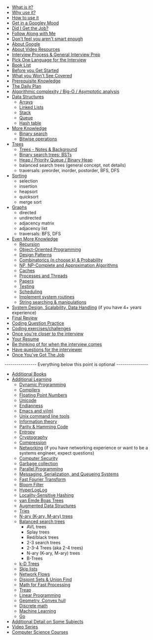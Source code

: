 - [What is it?](README.md#what-is-it)
- [Why use it?](README.md#why-use-it)
- [How to use it](README.md#how-to-use-it)
- [Get in a Googley Mood](README.md#get-in-a-googley-mood)
- [Did I Get the Job?](README.md#did-i-get-the-job)
- [Follow Along with Me](README.md#follow-along-with-me)
- [Don't feel you aren't smart enough](README.md#dont-feel-you-arent-smart-enough)
- [About Google](README.md#about-google)
- [About Video Resources](README.md#about-video-resources)
- [Interview Process & General Interview Prep](README.md#interview-process--general-interview-prep)
- [Pick One Language for the Interview](README.md#pick-one-language-for-the-interview)
- [Book List](README.md#book-list)
- [Before you Get Started](README.md#before-you-get-started)
- [What you Won't See Covered](README.md#what-you-wont-see-covered)
- [Prerequisite Knowledge](README.md#prerequisite-knowledge)
- [The Daily Plan](README.md#the-daily-plan)
- [Algorithmic complexity / Big-O / Asymptotic analysis](README.md#algorithmic-complexity--big-o--asymptotic-analysis)
- [Data Structures](README.md#data-structures)
    - [Arrays](README.md#arrays)
    - [Linked Lists](README.md#linked-lists)
    - [Stack](README.md#stack)
    - [Queue](README.md#queue)
    - [Hash table](README.md#hash-table)
- [More Knowledge](README.md#more-knowledge)
    - [Binary search](README.md#binary-search)
    - [Bitwise operations](README.md#bitwise-operations)
- [Trees](README.md#trees)
    - [Trees - Notes & Background](README.md#trees---notes--background)
    - [Binary search trees: BSTs](README.md#binary-search-trees-bsts)
    - [Heap / Priority Queue / Binary Heap](README.md#heap--priority-queue--binary-heap)
    - balanced search trees (general concept, not details)
    - traversals: preorder, inorder, postorder, BFS, DFS
- [Sorting](README.md#sorting)
    - selection
    - insertion
    - heapsort
    - quicksort
    - merge sort
- [Graphs](README.md#graphs)
    - directed
    - undirected
    - adjacency matrix
    - adjacency list
    - traversals: BFS, DFS
- [Even More Knowledge](README.md#even-more-knowledge)
    - [Recursion](README.md#recursion)
    - [Object-Oriented Programming](README.md#object-oriented-programming)
    - [Design Patterns](README.md#design-patterns)
    - [Combinatorics (n choose k) & Probability](README.md#combinatorics-n-choose-k--probability)
    - [NP, NP-Complete and Approximation Algorithms](README.md#np-np-complete-and-approximation-algorithms)
    - [Caches](README.md#caches)
    - [Processes and Threads](README.md#processes-and-threads)
    - [Papers](README.md#papers)
    - [Testing](README.md#testing)
    - [Scheduling](README.md#scheduling)
    - [Implement system routines](README.md#implement-system-routines)
    - [String searching & manipulations](README.md#string-searching--manipulations)
- [System Design, Scalability, Data Handling](README.md#system-design-scalability-data-handling) (if you have 4+ years experience)
- [Final Review](README.md#final-review)
- [Coding Question Practice](README.md#coding-question-practice)
- [Coding exercises/challenges](README.md#coding-exerciseschallenges)
- [Once you're closer to the interview](README.md#once-youre-closer-to-the-interview)
- [Your Resume](README.md#your-resume)
- [Be thinking of for when the interview comes](README.md#be-thinking-of-for-when-the-interview-comes)
- [Have questions for the interviewer](README.md#have-questions-for-the-interviewer)
- [Once You've Got The Job](README.md#once-youve-got-the-job)

---------------- Everything below this point is optional ----------------

- [Additional Books](README.md#additional-books)
- [Additional Learning](README.md#additional-learning)
    - [Dynamic Programming](README.md#dynamic-programming)
    - [Compilers](README.md#compilers)
    - [Floating Point Numbers](README.md#floating-point-numbers)
    - [Unicode](README.md#unicode)
    - [Endianness](README.md#endianness)
    - [Emacs and vi(m)](README.md#emacs-and-vim)
    - [Unix command line tools](README.md#unix-command-line-tools)
    - [Information theory](README.md#information-theory)
    - [Parity & Hamming Code](README.md#parity--hamming-code)
    - [Entropy](README.md#entropy)
    - [Cryptography](README.md#cryptography)
    - [Compression](README.md#compression)
    - [Networking](README.md#networking) (if you have networking experience or want to be a systems engineer, expect questions)
    - [Computer Security](README.md#computer-security)
    - [Garbage collection](README.md#garbage-collection)
    - [Parallel Programming](README.md#parallel-programming)
    - [Messaging, Serialization, and Queueing Systems](README.md#messaging-serialization-and-queueing-systems)
    - [Fast Fourier Transform](README.md#fast-fourier-transform)
    - [Bloom Filter](README.md#bloom-filter)
    - [HyperLogLog](README.md#hyperloglog)
    - [Locality-Sensitive Hashing](README.md#locality-sensitive-hashing)
    - [van Emde Boas Trees](README.md#van-emde-boas-trees)
    - [Augmented Data Structures](README.md#augmented-data-structures)
    - [Tries](README.md#tries)
    - [N-ary (K-ary, M-ary) trees](README.md#n-ary-k-ary-m-ary-trees)
    - [Balanced search trees](README.md#balanced-search-trees)
        - AVL trees
        - Splay trees
        - Red/black trees
        - 2-3 search trees
        - 2-3-4 Trees (aka 2-4 trees)
        - N-ary (K-ary, M-ary) trees
        - B-Trees
    - [k-D Trees](README.md#k-d-trees)
    - [Skip lists](README.md#skip-lists)
    - [Network Flows](README.md#network-flows)
    - [Disjoint Sets & Union Find](README.md#disjoint-sets--union-find)
    - [Math for Fast Processing](README.md#math-for-fast-processing)
    - [Treap](README.md#treap)
    - [Linear Programming](README.md#linear-programming)
    - [Geometry, Convex hull](README.md#geometry-convex-hull)
    - [Discrete math](README.md#discrete-math)
    - [Machine Learning](README.md#machine-learning)
    - [Go](README.md#go)
- [Additional Detail on Some Subjects](README.md#additional-detail-on-some-subjects)
- [Video Series](README.md#video-series)
- [Computer Science Courses](README.md#computer-science-courses)
